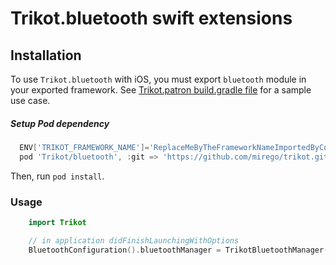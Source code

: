# Trikot.bluetooth swift extensions

## Installation

To use `Trikot.bluetooth` with iOS, you must export `bluetooth` module in your exported framework. See [Trikot.patron build.gradle file](https://github.com/mirego/trikot.patron/blob/master/common/build.gradle.kts) for a sample use case.

##### Setup Pod dependency

```groovy
  ENV['TRIKOT_FRAMEWORK_NAME']='ReplaceMeByTheFrameworkNameImportedByCocoaPods'
  pod 'Trikot/bluetooth', :git => 'https://github.com/mirego/trikot.git', :tag => properties['trikot_version']
```

Then, run `pod install`.

### Usage

```swift
    import Trikot

    // in application didFinishLaunchingWithOptions
    BluetoothConfiguration().bluetoothManager = TrikotBluetoothManager()
```
